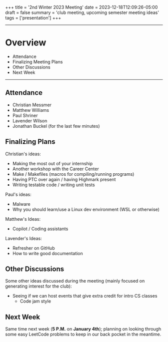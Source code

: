 +++
title = '2nd Winter 2023 Meeting'
date = 2023-12-18T12:09:26-05:00
draft = false 
summary = 'club meeting, upcoming semester meeting ideas'
tags = ['presentation']
+++

***

# Overview

- Attendance
- Finalizing Meeting Plans
- Other Discussions
- Next Week

***

## Attendance

- Christian Messmer
- Matthew Williams
- Paul Shriner
- Lavender Wilson
- Jonathan Buckel (for the last few minutes)

## Finalizing Plans

Christian's ideas:
- Making the most out of your internship
- Another workshop with the Career Center
- Make / Makefiles (macros for compiling/running programs)
- Having PTC over again / having Highmark present
- Writing testable code / writing unit tests

Paul's ideas:
- Malware
- Why you should learn/use a Linux dev environment (WSL or otherwise)

Matthew's Ideas:
- Copilot / Coding assistants

Lavender's Ideas:
- Refresher on GitHub
- How to write good documentation

## Other Discussions

Some other ideas discussed during the meeting (mainly focused on generating interest for the club):
- Seeing if we can host events that give extra credit for intro CS classes
	- Code jam style

## Next Week

Same time next week (__5 P.M.__ on __January 4th__); planning on looking through some easy LeetCode problems to keep in our back pocket in the meantime.
